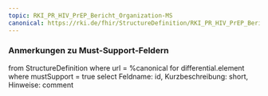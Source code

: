 ```yaml
---
topic: RKI_PR_HIV_PrEP_Bericht_Organization-MS
canonical: https://rki.de/fhir/StructureDefinition/RKI_PR_HIV_PrEP_Bericht_Organization
---
```


### Anmerkungen zu Must-Support-Feldern

<fql>
from
	StructureDefinition
where 
    url = %canonical
for differential.element
where mustSupport = true
select
	Feldname: id, Kurzbeschreibung: short, Hinweise: comment
</fql>

